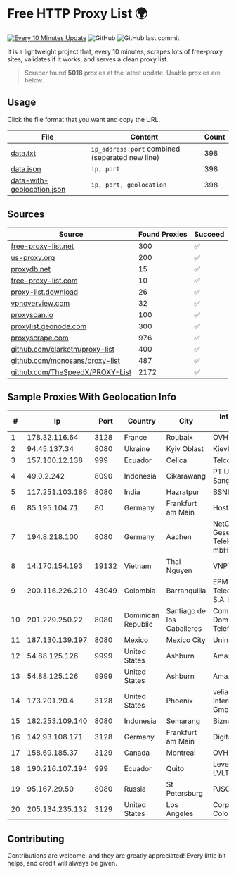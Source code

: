 
# Free HTTP Proxy List 🌍

[![Every 10 Minutes Update](https://github.com/mertguvencli/http-proxy-list/actions/workflows/main.yml/badge.svg?branch=main)](https://github.com/mertguvencli/http-proxy-list/actions/workflows/main.yml)
![GitHub](https://img.shields.io/github/license/mertguvencli/http-proxy-list)
![GitHub last commit](https://img.shields.io/github/last-commit/mertguvencli/http-proxy-list)

It is a lightweight project that, every 10 minutes, scrapes lots of free-proxy sites, validates if it works, and serves a clean proxy list.


> Scraper found **5018** proxies at the latest update. Usable proxies are below.

## Usage

Click the file format that you want and copy the URL.


|File|Content|Count|
|----|-------|-----|
|[data.txt](https://raw.githubusercontent.com/mertguvencli/http-proxy-list/main/proxy-list/data.txt)|`ip_address:port` combined (seperated new line)|398|
|[data.json](https://raw.githubusercontent.com/mertguvencli/http-proxy-list/main/proxy-list/data.json)|`ip, port`|398|
|[data-with-geolocation.json](https://raw.githubusercontent.com/mertguvencli/http-proxy-list/main/proxy-list/data-with-geolocation.json)|`ip, port, geolocation`|398|

## Sources

|Source|Found Proxies|Succeed|
|------|-------------|-------|
|[free-proxy-list.net](https://free-proxy-list.net)|300|✅|
|[us-proxy.org](https://www.us-proxy.org)|200|✅|
|[proxydb.net](http://proxydb.net)|15|✅|
|[free-proxy-list.com](https://free-proxy-list.com/?page=&port=&type%5B%5D=http&type%5B%5D=https&up_time=0&search=Search)|10|✅|
|[proxy-list.download](https://www.proxy-list.download/HTTP)|26|✅|
|[vpnoverview.com](https://vpnoverview.com/privacy/anonymous-browsing/free-proxy-servers)|32|✅|
|[proxyscan.io](https://www.proxyscan.io)|100|✅|
|[proxylist.geonode.com](https://proxylist.geonode.com/api/proxy-list?limit=300&page=1&sort_by=lastChecked&sort_type=desc&protocols=http,https)|300|✅|
|[proxyscrape.com](https://api.proxyscrape.com/v2/?request=displayproxies&protocol=http&timeout=10000&country=all&ssl=all&anonymity=all)|976|✅|
|[github.com/clarketm/proxy-list](https://raw.githubusercontent.com/clarketm/proxy-list/master/proxy-list-raw.txt)|400|✅|
|[github.com/monosans/proxy-list](https://raw.githubusercontent.com/monosans/proxy-list/main/proxies/http.txt)|487|✅|
|[github.com/TheSpeedX/PROXY-List](https://raw.githubusercontent.com/TheSpeedX/PROXY-List/master/http.txt)|2172|✅|


## Sample Proxies With Geolocation Info

|#|Ip|Port|Country|City|Internet Service Provider|
|-|--|----|-------|----|-------------------------|
|1|178.32.116.64|3128|France|Roubaix|OVH SAS|
|2|94.45.137.34|8080|Ukraine|Kyiv Oblast|Kievline LLC|
|3|157.100.12.138|999|Ecuador|Celica|Telconet S.A|
|4|49.0.2.242|8090|Indonesia|Cikarawang|PT Usaha Adi Sanggoro|
|5|117.251.103.186|8080|India|Hazratpur|BSNL Internet|
|6|85.195.104.71|80|Germany|Frankfurt am Main|Host Europe GmbH|
|7|194.8.218.100|8080|Germany|Aachen|NetCologne Gesellschaft fur Telekommunikation mbH|
|8|14.170.154.193|19132|Vietnam|Thai Nguyen|VNPT-VNNIC|
|9|200.116.226.210|43049|Colombia|Barranquilla|EPM Telecomunicaciones S.A. E.S.P|
|10|201.229.250.22|8080|Dominican Republic|Santiago de los Caballeros|Compañía Dominicana de Teléfonos S. A.|
|11|187.130.139.197|8080|Mexico|Mexico City|Uninet S.A. de C.V.|
|12|54.88.125.126|9999|United States|Ashburn|Amazon.com, Inc.|
|13|54.88.125.126|9999|United States|Ashburn|Amazon.com, Inc.|
|14|173.201.20.4|3128|United States|Phoenix|velia.net Internetdienste GmbH|
|15|182.253.109.140|8080|Indonesia|Semarang|Biznet Metronet|
|16|142.93.108.171|3128|Germany|Frankfurt am Main|DigitalOcean, LLC|
|17|158.69.185.37|3129|Canada|Montreal|OVH SAS|
|18|190.216.107.194|999|Ecuador|Quito|Level 3 ECUADOR LVLT S.A|
|19|95.167.29.50|8080|Russia|St Petersburg|PJSC Rostelecom|
|20|205.134.235.132|3129|United States|Los Angeles|Corporate Colocation Inc|



## Contributing

Contributions are welcome, and they are greatly appreciated! Every
little bit helps, and credit will always be given.

